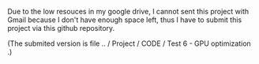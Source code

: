Due to the low resouces in my google drive, I cannot sent this project with Gmail because I don't have enough space left, thus I have to submit this project via this github repository.


(The submited version is file       .. / Project / CODE / Test 6 - GPU optimization      .)
